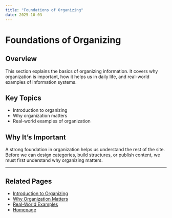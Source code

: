 ```yaml
---
title: "Foundations of Organizing"
date: 2025-10-03
---
```

# Foundations of Organizing

## Overview
This section explains the basics of organizing information. It covers why organization is important, how it helps us in daily life, and real-world examples of information systems.

## Key Topics
- Introduction to organizing  
- Why organization matters  
- Real-world examples of organization  

## Why It’s Important
A strong foundation in organization helps us understand the rest of the site. Before we can design categories, build structures, or publish content, we must first understand why organizing matters.

---
## Related Pages
- [Introduction to Organizing](page1-intro-to-organizing.md)
- [Why Organization Matters](why-organization-matters.md)  
- [Real-World Examples](page3-real-world-examples.md)
- [Homepage](../index.md)  